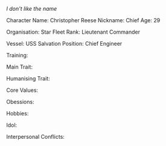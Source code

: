 _I don't like the name_

Character Name: Christopher Reese
Nickname: Chief
Age: 29

Organisation: Star Fleet
Rank: Lieutenant Commander 

Vessel: USS Salvation
Position: Chief Engineer

Training:

Main Trait:

Humanising Trait:

Core Values:

Obessions:

Hobbies:

Idol:

Interpersonal Conflicts:

